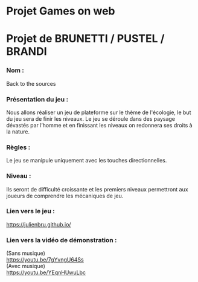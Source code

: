 # Projet Games on web

# Projet de BRUNETTI / PUSTEL / BRANDI

### Nom :
Back to the sources

### Présentation du jeu :
Nous allons réaliser un jeu de plateforme sur le thème de l'écologie, le but du jeu sera de finir les niveaux. Le jeu se déroule dans des paysage dévastés par l’homme et en finissant les niveaux on redonnera ses droits à la nature. 

### Règles : 
Le jeu se manipule uniquement avec les touches directionnelles.

### Niveau : 
Ils seront de difficulté croissante et les premiers niveaux permettront aux joueurs de comprendre les mécaniques de jeu.

### Lien vers le jeu :
https://julienbru.github.io/

### Lien vers la vidéo de démonstration :
(Sans musique)  
https://youtu.be/7gYvngU64Ss  
(Avec musique)  
https://youtu.be/YEqnHUwuLbc  
